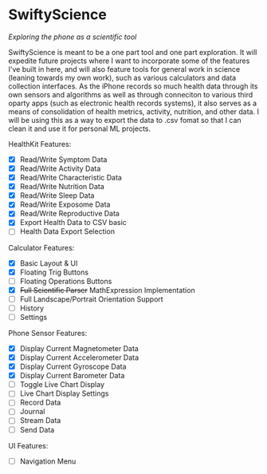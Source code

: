 # SwiftyScience
 *Exploring the phone as a scientific tool*

SwiftyScience is meant to be a one part tool and one part exploration. It will expedite future projects where I want to incorporate some of the features I've built in here, and will also feature tools for general work in science (leaning towards my own work), such as various calculators and data collection interfaces. As the iPhone records so much health data through its own sensors and algorithms as well as through conneciton to various third oparty apps (such as electronic health records systems), it also serves as a means of consolidation of health metrics, activity, nutrition, and other data. I will be using this as a way to export the data to .csv fomat so that I can clean it and use it for personal ML projects.

HealthKit Features:
- [x] Read/Write Symptom Data
- [x] Read/Write Activity Data
- [x] Read/Write Characteristic Data
- [x] Read/Write Nutrition Data
- [x] Read/Write Sleep Data
- [x] Read/Write Exposome Data
- [x] Read/Write Reproductive Data
- [x] Export Health Data to CSV basic
- [ ] Health Data Export Selection

Calculator Features:
- [x] Basic Layout & UI
- [x] Floating Trig Buttons
- [ ] Floating Operations Buttons
- [x] ~~Full Scientific Parser~~ MathExpression Implementation
- [ ] Full Landscape/Portrait Orientation Support
- [ ] History
- [ ] Settings

Phone Sensor Features:
- [x] Display Current Magnetometer Data
- [x] Display Current Accelerometer Data
- [x] Display Current Gyroscope Data
- [x] Display Current Barometer Data
- [ ] Toggle Live Chart Display
- [ ] Live Chart Display Settings
- [ ] Record Data
- [ ] Journal
- [ ] Stream Data
- [ ] Send Data

UI Features:
- [ ] Navigation Menu
